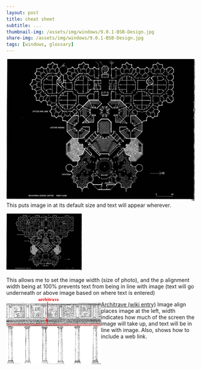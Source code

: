 ```yaml
---
layout: post
title: cheat sheet
subtitle: ...
thumbnail-img: /assets/img/windows/9.0.1-BSB-Design.jpg
share-img: /assets/img/windows/9.0.1-BSB-Design.jpg
tags: [windows, glossary]
---
```




![alt text](/assets/img/windows/9.0.1-BSB-Design.jpg)
This puts image in at its default size and text will appear wherever.

<p align="left" width="100%">
    <img width="40%" src="/assets/img/windows/9.0.1-BSB-Design.jpg"> 
</p>
This allows me to set the image width (size of photo), and the p alignment width being at 100% prevents text from being in line with image (text will go underneath or above image based on where text is entered)

<img align="left" width="50%" src="/assets/img/windows/architrave.jpg"> 

[Architrave (wiki entry)](https://en.wikipedia.org/wiki/Architrave) Image align places image at the left, width indicates how much of the screen the image will take up, and text will be in line with image. Also, shows how to include a web link.
